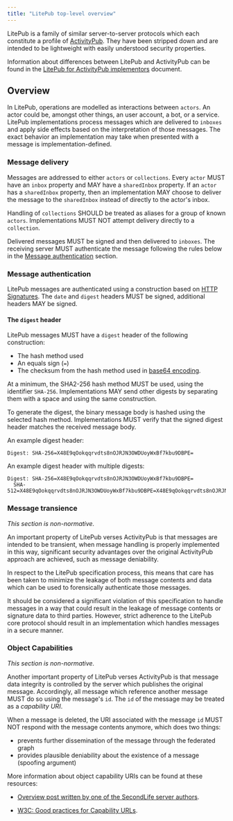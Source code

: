 ```yaml
---
title: "LitePub top-level overview"
---
```


LitePub is a family of similar server-to-server protocols which each constitute a profile
of [ActivityPub][ap].  They have been stripped down and are intended to be lightweight
with easily understood security properties.

   [ap]: https://www.w3.org/TR/activitypub/

Information about differences between LitePub and ActivityPub can be found in the
[LitePub for ActivityPub implementors][ap-compat] document.

   [ap-compat]: ap-compat.html


## Overview

In LitePub, operations are modelled as interactions between `actors`.  An actor could be,
amongst other things, an user account, a bot, or a service.  LitePub implementations
process messages which are delivered to `inboxes` and apply side effects based on the
interpretation of those messages.  The exact behavior an implementation may take when
presented with a message is implementation-defined.


### Message delivery

Messages are addressed to either `actors` or `collections`.  Every `actor` MUST have an
`inbox` property and MAY have a `sharedInbox` property.  If an `actor` has a `sharedInbox`
property, then an implementation MAY choose to deliver the message to the `sharedInbox`
instead of directly to the actor's inbox.

Handling of `collections` SHOULD be treated as aliases for a group of known `actors`.
Implementations MUST NOT attempt delivery directly to a `collection`.

Delivered messages MUST be signed and then delivered to `inboxes`.  The receiving server
MUST authenticate the message following the rules below in the [Message authentication][auth]
section.

   [auth]: #message-authentication


### Message authentication

LitePub messages are authenticated using a construction based on [HTTP Signatures][httpsigs].
The `date` and `digest` headers MUST be signed, additional headers MAY be signed.

   [httpsigs]: https://tools.ietf.org/html/draft-cavage-http-signatures-10


#### The `digest` header

LitePub messages MUST have a `digest` header of the following construction:

  * The hash method used
  * An equals sign (`=`)
  * The checksum from the hash method used in [base64 encoding][base64].

At a minimum, the SHA2-256 hash method MUST be used, using the identifier `SHA-256`.
Implementations MAY send other digests by separating them with a space and using the
same construction.

To generate the digest, the binary message body is hashed using the selected hash method.
Implementations MUST verify that the signed digest header matches the received message
body.

An example digest header:

```
Digest: SHA-256=X48E9qOokqqrvdts8nOJRJN3OWDUoyWxBf7kbu9DBPE=
```

An example digest header with multiple digests:

```
Digest: SHA-256=X48E9qOokqqrvdts8nOJRJN3OWDUoyWxBf7kbu9DBPE=
  SHA-512=X48E9qOokqqrvdts8nOJRJN3OWDUoyWxBf7kbu9DBPE=X48E9qOokqqrvdts8nOJRJN3OWDUoyWxBf7kbu9DBPE=
```

   [base64]: https://tools.ietf.org/html/rfc4648


### Message transience

*This section is non-normative.*

An important property of LitePub verses ActivityPub is that messages are intended to be
transient, when message handling is properly implemented in this way, significant security
advantages over the original ActivityPub approach are achieved, such as message deniability.

In respect to the LitePub specification process, this means that care has been taken to
minimize the leakage of both message contents and data which can be used to forensically
authenticate those messages.

It should be considered a significant violation of this specification to handle messages
in a way that could result in the leakage of message contents or signature data to third
parties.  However, strict adherence to the LitePub core protocol should result in an
implementation which handles messages in a secure manner.


### Object Capabilities

*This section is non-normative.*

Another important property of LitePub verses ActivityPub is that message data integrity
is controlled by the server which publishes the original message.  Accordingly, all
message which reference another message MUST do so using the message's `id`.  The `id`
of the message may be treated as a *capability URI*.

When a message is deleted, the URI associated with the message `id` MUST NOT respond
with the message contents anymore, which does two things:

 * prevents further dissemination of the message through the federated graph
 * provides plausible deniability about the existence of a message (spoofing argument)

More information about object capability URIs can be found at these resources:

 * [Overview post written by one of the SecondLife server authors][ocap-uri-1].
 * [W3C: Good practices for Capability URLs][ocap-uri-2].

   [ocap-uri-1]: https://mrtopf.de/second-life/slga-capabilities-explained-technical/
   [ocap-uri-2]: https://www.w3.org/TR/capability-urls/
